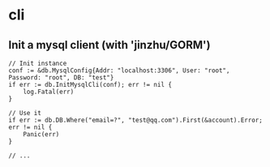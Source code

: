 # cli

## Init a mysql client (with 'jinzhu/GORM')
```
// Init instance
conf := &db.MysqlConfig{Addr: "localhost:3306", User: "root", Password: "root", DB: "test"}
if err := db.InitMysqlCli(conf); err != nil {
	log.Fatal(err)
}

// Use it 
if err := db.DB.Where("email=?", "test@qq.com").First(&account).Error; err != nil {
	Panic(err)
}

// ...
```
